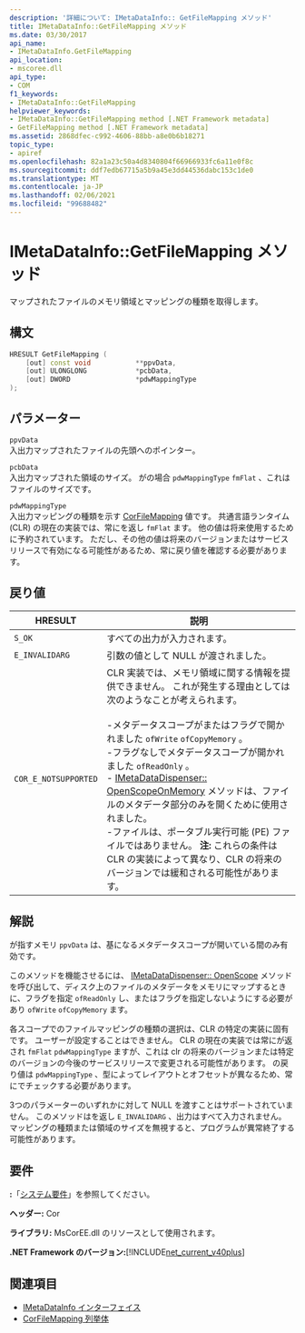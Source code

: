 ```yaml
---
description: '詳細について: IMetaDataInfo:: GetFileMapping メソッド'
title: IMetaDataInfo::GetFileMapping メソッド
ms.date: 03/30/2017
api_name:
- IMetaDataInfo.GetFileMapping
api_location:
- mscoree.dll
api_type:
- COM
f1_keywords:
- IMetaDataInfo::GetFileMapping
helpviewer_keywords:
- IMetaDataInfo::GetFileMapping method [.NET Framework metadata]
- GetFileMapping method [.NET Framework metadata]
ms.assetid: 2868dfec-c992-4606-88bb-a8e0b6b18271
topic_type:
- apiref
ms.openlocfilehash: 82a1a23c50a4d8340804f66966933fc6a11e0f8c
ms.sourcegitcommit: ddf7edb67715a5b9a45e3dd44536dabc153c1de0
ms.translationtype: MT
ms.contentlocale: ja-JP
ms.lasthandoff: 02/06/2021
ms.locfileid: "99688482"
---
```

# <a name="imetadatainfogetfilemapping-method"></a>IMetaDataInfo::GetFileMapping メソッド

マップされたファイルのメモリ領域とマッピングの種類を取得します。  
  
## <a name="syntax"></a>構文  
  
```cpp  
HRESULT GetFileMapping (  
    [out] const void           **ppvData,
    [out] ULONGLONG            *pcbData,
    [out] DWORD                *pdwMappingType  
);  
```  
  
## <a name="parameters"></a>パラメーター  

 `ppvData`  
 入出力マップされたファイルの先頭へのポインター。  
  
 `pcbData`  
 入出力マップされた領域のサイズ。 がの場合 `pdwMappingType` `fmFlat` 、これはファイルのサイズです。  
  
 `pdwMappingType`  
 入出力マッピングの種類を示す [CorFileMapping](corfilemapping-enumeration.md) 値です。 共通言語ランタイム (CLR) の現在の実装では、常にを返し `fmFlat` ます。 他の値は将来使用するために予約されています。 ただし、その他の値は将来のバージョンまたはサービスリリースで有効になる可能性があるため、常に戻り値を確認する必要があります。  
  
## <a name="return-value"></a>戻り値  
  
|HRESULT|説明|  
|-------------|-----------------|  
|`S_OK`|すべての出力が入力されます。|  
|`E_INVALIDARG`|引数の値として NULL が渡されました。|  
|`COR_E_NOTSUPPORTED`|CLR 実装では、メモリ領域に関する情報を提供できません。 これが発生する理由としては次のようなことが考えられます。<br /><br /> -メタデータスコープがまたはフラグで開かれました `ofWrite` `ofCopyMemory` 。<br />-フラグなしでメタデータスコープが開かれました `ofReadOnly` 。<br />- [IMetaDataDispenser:: OpenScopeOnMemory](imetadatadispenser-openscopeonmemory-method.md) メソッドは、ファイルのメタデータ部分のみを開くために使用されました。<br />-ファイルは、ポータブル実行可能 (PE) ファイルではありません。 **注:**  これらの条件は CLR の実装によって異なり、CLR の将来のバージョンでは緩和される可能性があります。|  
  
## <a name="remarks"></a>解説  

 が指すメモリ `ppvData` は、基になるメタデータスコープが開いている間のみ有効です。  
  
 このメソッドを機能させるには、 [IMetaDataDispenser:: OpenScope](imetadatadispenser-openscope-method.md) メソッドを呼び出して、ディスク上のファイルのメタデータをメモリにマップするときに、フラグを指定 `ofReadOnly` し、またはフラグを指定しないようにする必要があり `ofWrite` `ofCopyMemory` ます。  
  
 各スコープでのファイルマッピングの種類の選択は、CLR の特定の実装に固有です。 ユーザーが設定することはできません。 CLR の現在の実装では常にが返され `fmFlat` `pdwMappingType` ますが、これは clr の将来のバージョンまたは特定のバージョンの今後のサービスリリースで変更される可能性があります。 の戻り値は `pdwMappingType` 、型によってレイアウトとオフセットが異なるため、常にでチェックする必要があります。  
  
 3つのパラメーターのいずれかに対して NULL を渡すことはサポートされていません。 このメソッドはを返し `E_INVALIDARG` 、出力はすべて入力されません。 マッピングの種類または領域のサイズを無視すると、プログラムが異常終了する可能性があります。  
  
## <a name="requirements"></a>要件  

 **:**「[システム要件](../../get-started/system-requirements.md)」を参照してください。  
  
 **ヘッダー:** Cor  
  
 **ライブラリ:** MsCorEE.dll のリソースとして使用されます。  
  
 **.NET Framework のバージョン:**[!INCLUDE[net_current_v40plus](../../../../includes/net-current-v40plus-md.md)]  
  
## <a name="see-also"></a>関連項目

- [IMetaDataInfo インターフェイス](imetadatainfo-interface.md)
- [CorFileMapping 列挙体](corfilemapping-enumeration.md)
